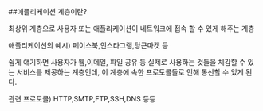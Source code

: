 ##애플리케이션 계층이란?

최상위 계층으로 사용자 또는 애플리케이션이 네트워크에 접속 할 수 있게 해주는 계층

애플리케이션의 예시) 페이스북,인스타그램,당근마켓 등

쉽게 얘기하면 사용자가 웹,이메일, 파일 공유 등 실제로 사용하는 것들을 체감할 수 있는 서비스를 제공하는 계층인데, 이 계층에 속한 프로토콜들로 인해 통신할 수 있게 된다.

관련 프로토콜) HTTP,SMTP,FTP,SSH,DNS 등등


